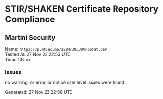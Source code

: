 # STIR/SHAKEN Certificate Repository Compliance

## Martini Security

Name: `https://p.mtsec.me/2884/J9LUUVFbo5Wt.pem`\
Tested At: 27 Nov 23 22:53 UTC\
Time: 136ms

### Issues

no warning, or error, or notice date level issues were found

Generated: 27 Nov 23 22:56 UTC